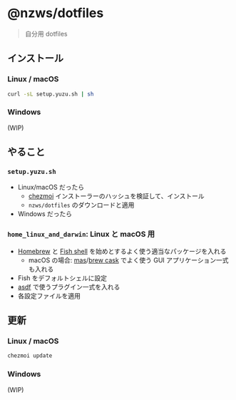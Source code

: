 # @nzws/dotfiles

> 自分用 dotfiles

## インストール

### Linux / macOS

```bash
curl -sL setup.yuzu.sh | sh
```

### Windows

(WIP)

## やること

### `setup.yuzu.sh`

- Linux/macOS だったら
  - [chezmoi](https://chezmoi.io) インストーラーのハッシュを検証して、インストール
  - `nzws/dotfiles` のダウンロードと適用
- Windows だったら

### `home_linux_and_darwin`: Linux と macOS 用

- [Homebrew](https://brew.sh/index_ja) と [Fish shell](https://fishshell.com/) を始めとするよく使う適当なパッケージを入れる
  - macOS の場合: [mas](https://github.com/mas-cli/mas)/[brew cask](https://github.com/Homebrew/homebrew-cask) でよく使う GUI アプリケーション一式も入れる
- Fish をデフォルトシェルに設定
- [asdf](https://github.com/asdf-vm/asdf) で使うプラグイン一式を入れる
- 各設定ファイルを適用

## 更新

### Linux / macOS

```bash
chezmoi update
```

### Windows

(WIP)
